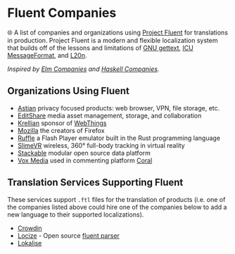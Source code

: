 # Fluent Companies
🌐 A list of companies and organizations using [Project Fluent](https://projectfluent.org/) for translations in production. Project Fluent is a modern and flexible localization system that builds off of the lessons and limitations of [GNU gettext](https://github.com/projectfluent/fluent/wiki/Fluent-vs-gettext), [ICU MessageFormat](https://github.com/projectfluent/fluent/wiki/Fluent-and-ICU-MessageFormat), and [L20n](https://github.com/projectfluent/fluent/wiki/Fluent-and-L20n). 

*Inspired by [Elm Companies](https://github.com/jah2488/elm-companies) and [Haskell Companies](https://github.com/erkmos/haskell-companies).*

## Organizations Using Fluent

* [Astian](https://astian.org/) privacy focused products: web browser, VPN, file storage, etc.
* [EditShare](https://editshare.com/) media asset management, storage, and collaboration
* [Krellian](https://krellian.com/) sponsor of [WebThings](https://webthings.io/)
* [Mozilla](https://www.mozilla.org/) the creators of Firefox
* [Ruffle](https://ruffle.rs/) a Flash Player emulator built in the Rust programming language
* [SlimeVR](https://slimevr.dev/) wireless, 360° full-body tracking in virtual reality 
* [Stackable](https://stackable.tech/) modular open source data platform
* [Vox Media](https://corp.voxmedia.com/) used in commenting platform [Coral](https://coralproject.net/)

## Translation Services Supporting Fluent

These services support `.ftl` files for the translation of products (i.e. one of the companies listed above could hire one of the companies below to add a new language to their supported localizations).

* [Crowdin](https://crowdin.com/)
* [Locize](https://locize.com/) - Open source [fluent parser](https://github.com/locize/fluent-translation-parser)
* [Lokalise](https://lokalise.com/)
